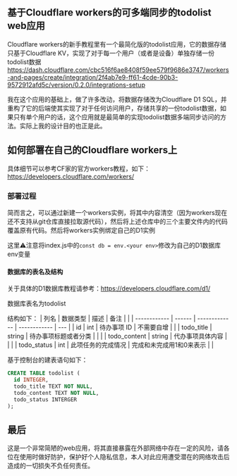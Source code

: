 ## 基于Cloudflare workers的可多端同步的todolist web应用
Cloudflare workers的新手教程里有一个最简化版的todolist应用，它的数据存储只基于Cloudflare KV，实现了对于每一个用户（或者是设备）单独存储一份todolist数据
https://dash.cloudflare.com/cbc516f6ae8408f59ee579f9686e3747/workers-and-pages/create/integration/2f4ab7e9-ff61-4cde-90b3-9572912afd5c/version/0.2.0/integrations-setup

我在这个应用的基础上，做了许多改动，将数据存储改为Cloudflare D1 SQL，并重构了它的后端使其实现了对于任何访问用户，存储共享的一份todolist数据，如果只有单个用户的话，这个应用就是最简单的实现todolist数据多端同步访问的方法。实际上我的设计目的也正是此。

## 如何部署在自己的Cloudflare workers上
具体细节可以参考CF家的官方workers教程，如下：https://developers.cloudflare.com/workers/

### 部署过程
简而言之，可以通过新建一个workers实例，将其中内容清空（因为workers现在还不支持从git仓库直接拉取源代码），然后将上述仓库中的三个主要文件内的代码覆盖原有代码。然后将workers实例绑定自己的D1实例

这里⚠️注意将index.js中的`const db = env.<your env>`修改为自己的D1数据库env变量
#### 数据库的表名及结构
关于具体的D1数据库教程请参考：https://developers.cloudflare.com/d1/

数据库表名为todolist

结构如下：
| 列名           | 数据类型   | 描述            | 备注           |     |
| ------------ | ------ | ------------- | ------------ | --- |
| id           | int    | 待办事项 ID    |   不需要自增       |     |
| todo_title   | string | 待办事项标题或者分类        |              |     |
| todo_content | string | 代办事项具体内容      |              |     |
| todo_status  | int | 此项任务的完成情况     |   完成和未完成用1和0来表示          |     |

基于控制台的建表语句如下：
```sql
CREATE TABLE todolist (
  id INTEGER,
  todo_title TEXT NOT NULL,
  todo_content TEXT NOT NULL,
  todo_status INTERGER
);
```
## 最后
这是一个非常简陋的web应用，将其直接暴露在外部网络中存在一定的风险，请各位在使用时做好防护，保护好个人隐私信息，本人对此应用遭受潜在的网络攻击后造成的一切损失不负任何责任。

